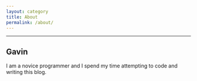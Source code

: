 ```yaml
---
layout: category
title: About
permalink: /about/
---
```

---
## Gavin
I am a novice programmer and I spend my time attempting to code and writing this blog.